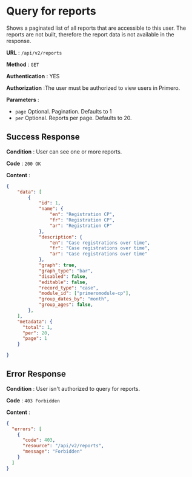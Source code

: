 # Query for reports

Shows a paginated list of all reports that are accessible to this user. The reports are not built,
therefore the report data is not available in the response.

**URL** : `/api/v2/reports`

**Method** : `GET`

**Authentication** : YES

**Authorization** :The user must be authorized to view users in Primero.

**Parameters** :

* `page` Optional. Pagination. Defaults to 1
* `per` Optional. Reports per page. Defaults to 20.

## Success Response

**Condition** : User can see one or more reports.

**Code** : `200 OK`

**Content** :

```json
{
    "data": [
        {
            "id": 1,
            "name": {
                "en": "Registration CP",
                "fr": "Registration CP",
                "ar": "Registration CP"
            },
            "description": {
                "en": "Case registrations over time",
                "fr": "Case registrations over time",
                "ar": "Case registrations over time"
            },
            "graph": true,
            "graph_type": "bar",
            "disabled": false,
            "editable": false,
            "record_type": "case",
            "module_id": ["primeromodule-cp"],
            "group_dates_by": "month",
            "group_ages": false,
        },
    ],
    "metadata": {
      "total": 1,
      "per": 20,
      "page": 1
    }

}
```
## Error Response

**Condition** : User isn't authorized to query for reports.

**Code** : `403 Forbidden`

**Content** :

```json
{
  "errors": [
    {
      "code": 403,
      "resource": "/api/v2/reports",
      "message": "Forbidden"
    }
  ]
}
```
